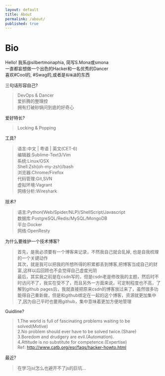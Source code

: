 ```yaml
---
layout: default
title: About
permalink: /about/
published: true
---
```

# Bio
Hello! 我系@silbertmonaphia, 简写S.Mona或smona   
一直都妄想做一个出色的Hacker和一名优秀的Dancer  
喜欢#Cool的, #Swag的,或者是`有味道`的东西  

三句话形容自己?
> DevOps & Dancer  
> 爱折腾的整理控  
> 拥有打破砂锅问到底的好奇心  

爱好特长?  
> Locking & Popping  

工具?  
> 语言:中文 | 粤语 | 英文(CET-6)  
> 编辑器:Sublime-Text3/Vim  
> 系统:Linux/OSX  
> Shell:Zsh(oh-my-zsh)/bash  
> 浏览器:Chrome/Firefox  
> 代码管理:Git,SVN  
> 虚拟环境:Vagrant  
> 网络分析:Wireshark  

技术?  
> 语言:Python(Web/Spider/NLP)/ShellScript/Javascript  
> 数据库:PostgreSQL/Redis/MySQL/MongoDB  
> 平台:Docker  
> 网络:OpenResty  

为什么要维护一个技术博客?  
> 首先，是我必须要有一个博客来记录，不然我自己就会乱掉, 也是自我梳理的一个关键动作  
> 其次，就是我可以把我的所想所得的积累都丢到博客,把博客当成自己的财富,这样以后回顾也不会觉得自己虚度光阴  
> 最后，其实我之前是在csdn写的，但是csdn老是修改我的主题，然后时不时访问不了，我实在受不了，而且另外一方面来说，可定制程度也不高，了解到github pages后，我就直接把原来csdn的博客放过来了，虽然很多功能得自己重新做，但是和github绑定在一起的这个博客，资源就更加集中了,因为自己平时也要用github，集中意味着更加方便地管理  

Guidline?
> 1.The world is full of fascinating problems waiting to be solved(Motive)  
> 2.No problem should ever have to be solved twice.(Share)  
> 3.Boredom and drudgery are evil.(Automation).  
> 4.Attitude is no substitute for competence.(Expertise)  
> Ref: http://www.catb.org/esr/faqs/hacker-howto.html  

最近?  
> 在学习js(怎么也避开不了js的巨坑...
